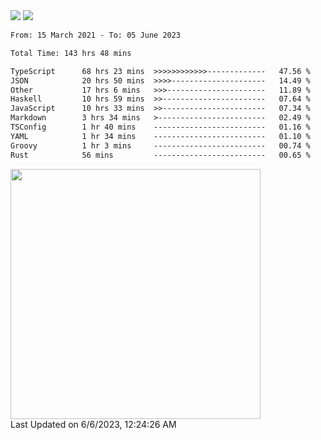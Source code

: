 <div>
  <img src="https://github-readme-stats.vercel.app/api?username=naporin0624&count_private=true&show_icons=true" />
  <img src="https://github-readme-stats.vercel.app/api/top-langs/?username=naporin0624&layout=compact&hide=css" />
  <!--START_SECTION:waka-->

```txt
From: 15 March 2021 - To: 05 June 2023

Total Time: 143 hrs 48 mins

TypeScript      68 hrs 23 mins  >>>>>>>>>>>>-------------   47.56 %
JSON            20 hrs 50 mins  >>>>---------------------   14.49 %
Other           17 hrs 6 mins   >>>----------------------   11.89 %
Haskell         10 hrs 59 mins  >>-----------------------   07.64 %
JavaScript      10 hrs 33 mins  >>-----------------------   07.34 %
Markdown        3 hrs 34 mins   >------------------------   02.49 %
TSConfig        1 hr 40 mins    -------------------------   01.16 %
YAML            1 hr 34 mins    -------------------------   01.10 %
Groovy          1 hr 3 mins     -------------------------   00.74 %
Rust            56 mins         -------------------------   00.65 %
```

<!--END_SECTION:waka-->
  
  <!--START_SECTION:lapras-card-->
<a href="https://lapras.com/public/CDQE7TF" target="_blank" rel="noopener noreferrer"><img src="https://lapras-card-generator.vercel.app/api/svg?e=3.68&b=3.48&i=3.5&b1=%23232323&b2=%236d6d6d&i1=%23212121&i2=%23818181&l=ja" width="400" ></a>  
Last Updated on 6/6/2023, 12:24:26 AM
<!--END_SECTION:lapras-card-->
</div>
